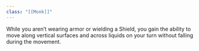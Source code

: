 ```yaml
---
class: "[[Monk]]"
---
```

While you aren’t wearing armor or wielding a Shield, you gain the ability to move along vertical surfaces and across liquids on your turn without falling during the movement.
